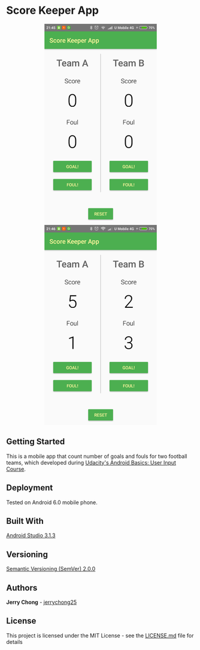# Score Keeper App

<p align="center">
  <img src="ScreenShotIdle.png" alt="Court Counter Screenshot Idle"
       width="300" height="533">
  <img src="ScreenShotResults.png" alt="Court Counter Screenshot Results"
       width="300" height="533">
</p>

## Getting Started

This is a mobile app that count number of goals and fouls for two football teams, which developed during [Udacity's Android Basics: User Input
 Course](https://www.udacity.com/course/android-basics-user-input--ud836).

## Deployment

Tested on Android 6.0 mobile phone.

## Built With

[Android Studio 3.1.3](https://developer.android.com/studio/) 

## Versioning

[Semantic Versioning (SemVer) 2.0.0](http://semver.org/)

## Authors

**Jerry Chong** - [jerrychong25](https://github.com/jerrychong25)

## License

This project is licensed under the MIT License - see the [LICENSE.md](LICENSE.md) file for details
